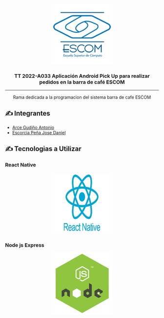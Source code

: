 <p align="center">
  <a href="" rel="noopener">
 <img width=200px height=200px src="./assets/escom.png" alt="Project logo"></a>
</p>

<h3 align="center">TT 2022-A033 Aplicación Android Pick Up para realizar pedidos en la barra de café ESCOM</h3>

---

<p align="center">
    Rama dedicada a la programacion del sistema barra de cafe ESCOM
    <br>
</p>

## ✍️ Integrantes <a name = "authors"></a>

- [Arce Gudiño Antonio](https://github.com/AntonioArce)
- [Escorcia Peña Jose Daniel]()

## ✍️ Tecnologias a Utilizar <a name = "authors"></a>

### React Native

<p align="center">
  <a href="" rel="noopener">
 <img width=200px height=200px src="./assets/native.png" alt="Project logo"></a>
</p>

### Node js Express

<p align="center">
  <a href="" rel="noopener">
 <img width=200px height=200px src="./assets/node.png" alt="Project logo"></a>
</p>